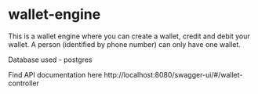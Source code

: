 # wallet-engine

This is a wallet engine where you can create a wallet, credit and debit
your wallet.
A person (identified by phone number) can only have one wallet.

Database used - postgres

Find API documentation here
http://localhost:8080/swagger-ui/#/wallet-controller
